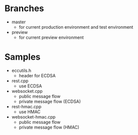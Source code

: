# Branches

* master
  + for current production environment and test environment 
* preview
  + for current preview environment

# Samples

* eccutils.h
  + header for ECDSA
* rest.cpp
  + use ECDSA
* websocket.cpp
  + public message flow
  + private message flow (ECDSA)
* rest-hmac.cpp
  + use HMAC
* websocket-hmac.cpp
  + public message flow
  + private message flow (HMAC)
